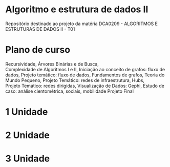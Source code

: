# Algoritmo e estrutura de dados II
Repositório destinado ao projeto da matéria DCA0209 -  ALGORITMOS E ESTRUTURAS DE DADOS II  - T01

# Plano de curso
Recursividade, Árvores Binárias e de Busca,  	
Complexidade de Algoritmos I e II,
Iniciação ao conceito de grafos: fluxo de dados,
Projeto temático: fluxo de dados,
Fundamentos de grafos,
Teoria do Mundo Pequeno,
Projeto Temático: redes de infraestrutura,
Hubs, 	
Projeto Temático: redes dirigidas,
Visualização de Dados: Gephi,
Estudo de caso: análise cientométrica, sociais, mobilidade
Projeto Final


# 1 Unidade 

# 2 Unidade 

# 3 Unidade 
